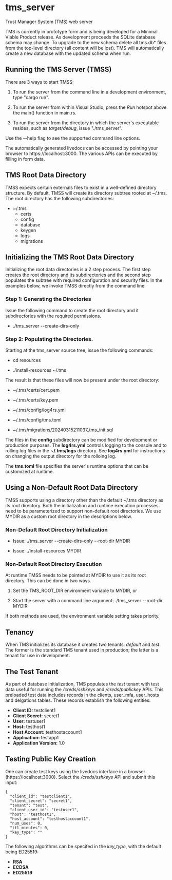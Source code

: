 # tms_server

Trust Manager System (TMS) web server

TMS is currently in prototype form and is being developed for a Minimal Viable Product release.  As development proceeds the SQLite database schema may change.  To upgrade to the new schema delete all tms.db* files from the top-level directory (all content will be lost).  TMS will automatically create a new database with the updated schema when run.

## Running the TMS Server (TMSS)

There are 3 ways to start TMSS:

  1. To run the server from the command line in a development environment, type "cargo run".

  2. To run the server from within Visual Studio, press the *Run* hotspot above the main() function in main.rs.

  3. To run the server from the directory in which the server's executable resides, such as *target/debug*, issue "./tms_server".

Use the --help flag to see the supported command line options.

The automatically generated livedocs can be accessed by pointing your browser to https://localhost:3000.  The various APIs can be executed by filling in form data.

## TMS Root Data Directory

TMSS expects certain externals files to exist in a well-defined directory structure.  By default, TMSS will create its directory subtree rooted at ~/.tms.  The root directory has the following subdirectories:

  - ~/.tms
      - certs
      - config
      - database
      - keygen
      - logs
      - migrations

## Initializing the TMS Root Data Directory

Initializing the root data directories is a 2 step process.  The first step creates the root directory and its subdirectories and the second step populates the subtree with required configuration and security files.  In the examples below, we invoke TMSS directly from the command line.  

### Step 1: Generating the Directories

Issue the following command to create the root directory and it subdirectories with the required permissions.

  - ./tms_server --create-dirs-only

### Step 2: Populating the Directories.

Starting at the tms_server source tree, issue the following commands:

  - cd resources

  - ./install-resources ~/.tms

The result is that these files will now be present under the root directory:

  - ~/.tms/certs/cert.pem

  - ~/.tms/certs/key.pem

  - ~/.tms/config/log4rs.yml

  - ~/.tms/config/tms.toml

  - ~/.tms/migrations/20240315211037_tms_init.sql

The files in the **config** subdirectory can be modified for development or production purposes.  The **log4rs.yml** controls logging to the console and to rolling log files in the **~/.tms/logs** directory.  See **log4rs.yml** for instructions on changing the output directory for the rolloing log.

The **tms.toml** file specifies the server's runtime options that can be customized at runtime.

## Using a Non-Default Root Data Directory

TMSS supports using a directory other than the default ~/.tms directory as its root directory.  Both the initialization and runtime execution processes need to be parameterized to support non-default root directories.  We use MYDIR as a custom root directory in the descriptions below.

### Non-Default Root Directory Initialization

  - Issue: ./tms_server --create-dirs-only --root-dir MYDIR

  - Issue: ./install-resources MYDIR

### Non-Default Root Directory Execution

At runtime TMSS needs to be pointed at MYDIR to use it as its root directory.  This can be done in two ways.

  1. Set the TMS_ROOT_DIR environment variable to MYDIR, or

  2. Start the server with a command line argument:  ./tms_server --root-dir MYDIR

If both methods are used, the environment variable setting takes priority.

## Tenancy 

When TMS initializes its database it creates two tenants: *default* and *test*.  The former is the standard TMS tenant used in production; the latter is a tenant for use in development.   

## The Test Tenant

As part of database initialization, TMS populates the *test* tenant with test data useful for running the */creds/sshkeys* and */creds/publickey* APIs.  This preloaded test data includes records in the clients, user_mfa, user_hosts and delgations tables.  These records establish the following entities:

- **Client ID:** testclient1
- **Client Secret:** secret1
- **User:** testuser1
- **Host:** testhost1
- **Host Account:** testhostaccount1
- **Application:** testapp1
- **Application Version:** 1.0

## Testing Public Key Creation

One can create test keys using the livedocs interface in a browser (https://localhost:3000).  Select the */creds/sshkeys* API and submit this input:

```
{
  "client_id": "testclient1",
  "client_secret": "secret1",
  "tenant": "test",
  "client_user_id": "testuser1",
  "host": "testhost1",
  "host_account": "testhostaccount1",
  "num_uses": 0,
  "ttl_minutes": 0,
  "key_type": ""
}        
```

The following algorithms can be specifed in the *key_type*, with the default being ED25519:

- **RSA**
- **ECDSA**
- **ED25519**

 
